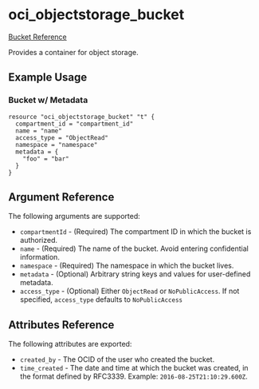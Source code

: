 # oci\_objectstorage\_bucket

[Bucket Reference][d79680e4]

  [d79680e4]: https://docs.us-phoenix-1.oraclecloud.com/api/#/en/objectstorage/20160918/Bucket/ "BucketReference"

Provides a container for object storage.

## Example Usage

### Bucket w/ Metadata

```
resource "oci_objectstorage_bucket" "t" {
  compartment_id = "compartment_id"
  name = "name"
  access_type = "ObjectRead"
  namespace = "namespace"
  metadata = {
    "foo" = "bar"
  }
}
```

## Argument Reference

The following arguments are supported:

* `compartmentId` - (Required) The compartment ID in which the bucket is authorized.
* `name` - (Required) The name of the bucket. Avoid entering confidential information.
* `namespace` - (Required) The namespace in which the bucket lives.
* `metadata` - (Optional) Arbitrary string keys and values for user-defined metadata.
* `access_type` - (Optional) Either `ObjectRead` or `NoPublicAccess`. If not specified, `access_type` defaults to `NoPublicAccess`

## Attributes Reference

The following attributes are exported:

* `created_by` - The OCID of the user who created the bucket.
* `time_created` - The date and time at which the bucket was created, in the format defined by RFC3339. Example: `2016-08-25T21:10:29.600Z`.
